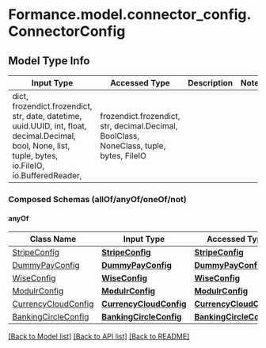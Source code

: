 # Formance.model.connector_config.ConnectorConfig

## Model Type Info
Input Type | Accessed Type | Description | Notes
------------ | ------------- | ------------- | -------------
dict, frozendict.frozendict, str, date, datetime, uuid.UUID, int, float, decimal.Decimal, bool, None, list, tuple, bytes, io.FileIO, io.BufferedReader,  | frozendict.frozendict, str, decimal.Decimal, BoolClass, NoneClass, tuple, bytes, FileIO |  | 

### Composed Schemas (allOf/anyOf/oneOf/not)
#### anyOf
Class Name | Input Type | Accessed Type | Description | Notes
------------- | ------------- | ------------- | ------------- | -------------
[StripeConfig](StripeConfig.md) | [**StripeConfig**](StripeConfig.md) | [**StripeConfig**](StripeConfig.md) |  | 
[DummyPayConfig](DummyPayConfig.md) | [**DummyPayConfig**](DummyPayConfig.md) | [**DummyPayConfig**](DummyPayConfig.md) |  | 
[WiseConfig](WiseConfig.md) | [**WiseConfig**](WiseConfig.md) | [**WiseConfig**](WiseConfig.md) |  | 
[ModulrConfig](ModulrConfig.md) | [**ModulrConfig**](ModulrConfig.md) | [**ModulrConfig**](ModulrConfig.md) |  | 
[CurrencyCloudConfig](CurrencyCloudConfig.md) | [**CurrencyCloudConfig**](CurrencyCloudConfig.md) | [**CurrencyCloudConfig**](CurrencyCloudConfig.md) |  | 
[BankingCircleConfig](BankingCircleConfig.md) | [**BankingCircleConfig**](BankingCircleConfig.md) | [**BankingCircleConfig**](BankingCircleConfig.md) |  | 

[[Back to Model list]](../../README.md#documentation-for-models) [[Back to API list]](../../README.md#documentation-for-api-endpoints) [[Back to README]](../../README.md)


